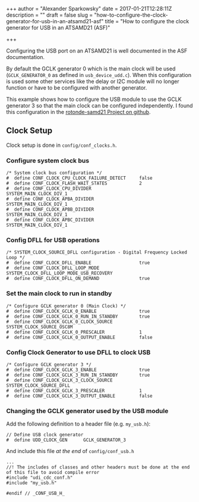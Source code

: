 +++
author = "Alexander Sparkowsky"
date = 2017-01-21T12:28:11Z
description = ""
draft = false
slug = "how-to-configure-the-clock-generator-for-usb-in-an-atsamd21-asf"
title = "How to configure the clock generator for USB in an ATSAMD21 (ASF)"

+++

Configuring the USB port on an ATSAMD21 is well documented in the ASF documentation. 

By default the GCLK generator 0 which is the main clock will be used (`GCLK_GENERATOR_0` as defined in `usb_device_udd.c`). When this configuration is used some other services like the delay or I2C module will no longer function or have to be configured with another generator.

This example shows how to configure the USB module to use the GCLK generator 3 so that the main clock can be configured independently. I found this configuration in the [rotonde-samd21 Project on github](https://github.com/HackerLoop/rotonde-samd21).

## Clock Setup

Clock setup is done in `config/conf_clocks.h`.

### Configure system clock bus
```
/* System clock bus configuration */
#  define CONF_CLOCK_CPU_CLOCK_FAILURE_DETECT     false
#  define CONF_CLOCK_FLASH_WAIT_STATES            2
#  define CONF_CLOCK_CPU_DIVIDER                  SYSTEM_MAIN_CLOCK_DIV_1
#  define CONF_CLOCK_APBA_DIVIDER                 SYSTEM_MAIN_CLOCK_DIV_1
#  define CONF_CLOCK_APBB_DIVIDER                 SYSTEM_MAIN_CLOCK_DIV_1
#  define CONF_CLOCK_APBC_DIVIDER                 SYSTEM_MAIN_CLOCK_DIV_1
```

### Config DFLL for USB operations

```
/* SYSTEM_CLOCK_SOURCE_DFLL configuration - Digital Frequency Locked Loop */
#  define CONF_CLOCK_DFLL_ENABLE                  true
#  define CONF_CLOCK_DFLL_LOOP_MODE               SYSTEM_CLOCK_DFLL_LOOP_MODE_USB_RECOVERY
#  define CONF_CLOCK_DFLL_ON_DEMAND               true
```

### Set the main clock to run in standby

```
/* Configure GCLK generator 0 (Main Clock) */
#  define CONF_CLOCK_GCLK_0_ENABLE                true
#  define CONF_CLOCK_GCLK_0_RUN_IN_STANDBY        true
#  define CONF_CLOCK_GCLK_0_CLOCK_SOURCE          SYSTEM_CLOCK_SOURCE_OSC8M
#  define CONF_CLOCK_GCLK_0_PRESCALER             1
#  define CONF_CLOCK_GCLK_0_OUTPUT_ENABLE         false
```

### Config Clock Generator to use DFLL to clock USB

```
/* Configure GCLK generator 3 */
#  define CONF_CLOCK_GCLK_3_ENABLE                true
#  define CONF_CLOCK_GCLK_3_RUN_IN_STANDBY        true
#  define CONF_CLOCK_GCLK_3_CLOCK_SOURCE          SYSTEM_CLOCK_SOURCE_DFLL
#  define CONF_CLOCK_GCLK_3_PRESCALER             1
#  define CONF_CLOCK_GCLK_3_OUTPUT_ENABLE         false
```

### Changing the GCLK generator used by the USB module

Add the following definition to a header file (e.g. `my_usb.h`):

```
// Define USB clock generator
#  define UDD_CLOCK_GEN      GCLK_GENERATOR_3
```

And include this file _at the end_ of `config/conf_usb.h`

```
...
//! The includes of classes and other headers must be done at the end of this file to avoid compile error
#include "udi_cdc_conf.h"
#include "my_usb.h"

#endif // _CONF_USB_H_
```

